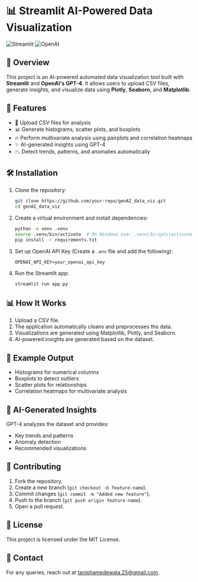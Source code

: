 # 📊 Streamlit AI-Powered Data Visualization

![Streamlit](https://streamlit.io/images/brand/streamlit-logo-primary-colormark-darktext.png) ![OpenAI](https://upload.wikimedia.org/wikipedia/commons/4/4d/OpenAI_Logo.svg)

## 🚀 Overview
This project is an AI-powered automated data visualization tool built with **Streamlit** and **OpenAI's GPT-4**. It allows users to upload CSV files, generate insights, and visualize data using **Plotly**, **Seaborn**, and **Matplotlib**.

## 🎯 Features
- 📂 Upload CSV files for analysis
- 📊 Generate histograms, scatter plots, and boxplots
- 🔥 Perform multivariate analysis using pairplots and correlation heatmaps
- ✨ AI-generated insights using GPT-4
- 📉 Detect trends, patterns, and anomalies automatically

## 🛠️ Installation

1. Clone the repository:
   ```sh
   git clone https://github.com/your-repo/genAI_data_viz.git
   cd genAI_data_viz
   ```

2. Create a virtual environment and install dependencies:
   ```sh
   python -m venv .venv
   source .venv/bin/activate  # On Windows use: .venv\Scripts\activate
   pip install -r requirements.txt
   ```

3. Set up OpenAI API Key (Create a `.env` file and add the following):
   ```env
   OPENAI_API_KEY=your_openai_api_key
   ```

4. Run the Streamlit app:
   ```sh
   streamlit run app.py
   ```

## 📊 How It Works
1. Upload a CSV file.
2. The application automatically cleans and preprocesses the data.
3. Visualizations are generated using Matplotlib, Plotly, and Seaborn.
4. AI-powered insights are generated based on the dataset.

## 📌 Example Output
- Histograms for numerical columns
- Boxplots to detect outliers
- Scatter plots for relationships
- Correlation heatmaps for multivariate analysis

## 🤖 AI-Generated Insights
GPT-4 analyzes the dataset and provides:
- Key trends and patterns
- Anomaly detection
- Recommended visualizations

## 🤝 Contributing
1. Fork the repository.
2. Create a new branch (`git checkout -b feature-name`).
3. Commit changes (`git commit -m "Added new feature"`).
4. Push to the branch (`git push origin feature-name`).
5. Open a pull request.

## 📜 License
This project is licensed under the MIT License.

## 📧 Contact
For any queries, reach out at [tanishamedewala.25@gmail.com](mailto:tanishamedewala.25@gmail.com).

